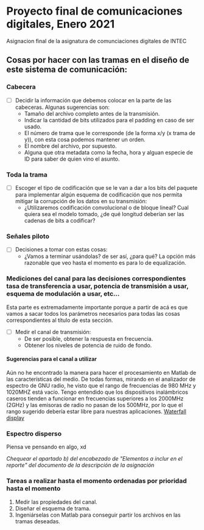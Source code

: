 # Proyecto final de comunicaciones digitales, Enero 2021
Asignacion final de la asignatura de comunciaciones digitales de INTEC

## Cosas por hacer con las tramas en el diseño de este sistema de comunicación:
### Cabecera
- [ ] Decidir la información que debemos colocar en la parte de las cabeceras.
  Algunas sugerencias son:
  - Tamaño del archivo completo antes de la transmisión.
  - Indicar la cantidad de bits utilizados para el padding en caso de ser usado.
  - El número de trama que le corresponde (de la forma x/y (x trama de y)), con
    esta cosa podemos mantener un orden.
  - El nombre del archivo, por supuesto.
  - Alguna que otra metadata como la fecha, hora y alguan especie de ID para
    saber de quien vino el asunto.
### Toda la trama
- [ ] Escoger el tipo de codificación que se le van a dar a los bits del paquete
  para implementar algún esquema de codificación que nos permita mitigar la
  corrupción de los datos en su transmisión:
  - ¿Utilizaremos codificación convolucional o de bloque lineal? Cual quiera sea
    el modelo tomado, ¿de qué longitud deberían ser las cadenas de bits a codificar?

### Señales piloto
- [ ] Decisiones a tomar con estas cosas:
  - ¿Vamos a terminar usándolas? de ser así, ¿para qué? La opción más razonable
    que veo hasta el momento es para lo de equalización.
    
### Mediciones del canal para las decisiones correspondientes tasa de transferencia a usar, potencia de transmisión a usar, esquema de modulación a usar, etc...
Esta parte es extremadamente importante porque a partir de acá es que vamos a
sacar todos los parámetros necesarios para todas las cosas correspondientes al
título de esta sección.

- [ ] Medir el canal de transmisión:
  - De ser posible, obtener la respuesta en frecuencia.
  - Obtener los niveles de potencia de ruido de fondo.
  
#### Sugerencias para el canal a utilizar
Aún no he encontrado la manera para hacer el procesamiento en Matlab de las
características del medio. De todas formas, mirando en el analizador de espectro
de GNU radio, he visto que el rango de frecuencias de 980 MHz y 1020MHZ está
vacío. Tengo entendido que los dispositivos inalámbricos caseros tienden a
funcionar en frecuencias superiores a los 2000MHz (2GHz) y las emisoras de radio
no pasan de los 500MHz, por lo que el rango sugerido debería estar libre para
nuestras aplicaciones.
[Waterfall display](imgs/pic-full-210108-1605-26.png)


### Espectro disperso
Piensa ve pensando en algo, xd

*Chequear el apartado b) del encabezado de "Elementos a inclur en el reporte" del documento de la descripción de la asignación*

### Tareas a realizar hasta el momento ordenadas por prioridad hasta el momento
1. Medir las propiedades del canal.
2. Diseñar el esquema de trama.
3. Ingeniárselas con Matlab para conseguir partir los archivos en las tramas deseadas.
